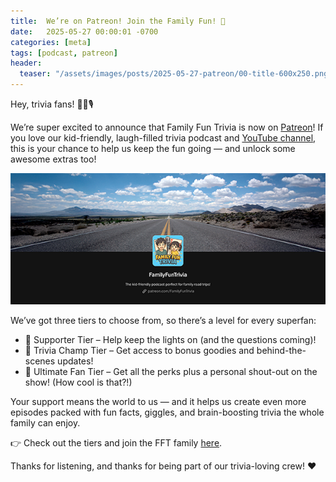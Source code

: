 ```yaml
---
title:  We’re on Patreon! Join the Family Fun! 🎉
date:   2025-05-27 00:00:01 -0700
categories: [meta]
tags: [podcast, patreon]
header:
  teaser: "/assets/images/posts/2025-05-27-patreon/00-title-600x250.png"
---
```


Hey, trivia fans! 🧠🚗🎙️

We’re super excited to announce that Family Fun Trivia is now on
[Patreon](https://patreon.com/FamilyFunTrivia)! If you love our
kid-friendly, laugh-filled trivia podcast and
[YouTube channel](https://www.youtube.com/@FamFunTrivia),
this is your chance to help us keep the fun going — and unlock
some awesome extras too!

<img src="/assets/images/posts/2025-05-27-patreon//00-title-600x250.png">

We’ve got three tiers to choose from, so there’s a level for every
superfan:

* 🎈 Supporter Tier – Help keep the lights on (and the questions coming)!
* 🧩 Trivia Champ Tier – Get access to bonus goodies and behind-the-scenes updates!
* 🌟 Ultimate Fan Tier – Get all the perks plus a personal shout-out on the show! (How cool is that?!)

Your support means the world to us — and it helps us create even more
episodes packed with fun facts, giggles, and brain-boosting trivia the whole
family can enjoy.

👉 Check out the tiers and join the FFT family
[here](https://patreon.com/FamilyFunTrivia).

Thanks for listening, and thanks for being part of our trivia-loving crew! ❤️